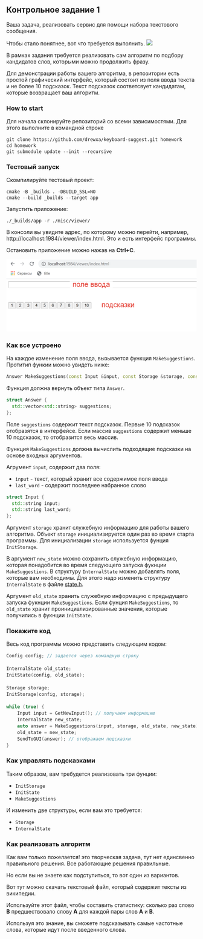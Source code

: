 ## Контрольное задание 1

Ваша задача, реализовать сервис для помощи набора текстового сообщения.

Чтобы стало понятнее, вот что требуется выполнить.
![](https://u.yablyk.com/2018/11/how-to-disable-tooltips-predictive-dialing-on-keyboard-iphone-1.jpg)

В рамках задания требуется реализовать сам алгоритм по подбору кандидатов слов, которыми можно продолжить фразу.

Для демонстрации работы вашего алгоритма, в репозитории есть простой графический интерфейс,
который состоит из поля ввода текста и не более 10 подсказок. Текст подсказок соответсвует кандидатам, которые возвращает ваш алгоритм.

### How to start

Для начала склонируйте репозиторий со всеми зависимостями. Для этого выполните в командной строке
```shell script
git clone https://github.com/drewxa/keyboard-suggest.git homework
cd homework
git submodule update --init --recursive
```


### Тестовый запуск
Скомпилируйте тестовый проект:
```shell script
cmake -B _builds . -DBUILD_SSL=NO
cmake --build _builds --target app
```

Запустить приложение:
```shell script
./_builds/app -r ./misc/viewer/
```

В консоли вы увидите адрес, по которому можно перейти, например, 
 http://localhost:1984/viewer/index.html. Это и есть интерфейс программы.
 
Остановить приложение можно нажав на **Ctrl+C**.

![](./images/demo.png)

### Как все устроено
На каждое изменение поля ввода, вызывается функция `MakeSuggestions`. Протитип функии можно увидеть ниже:

```c++
Answer MakeSuggestions(const Input &input, const Storage &storage, const InternalState &old_state, InternalState &new_state);
```

Функция должна вернуть объект типа `Answer`.
```cpp
struct Answer {
  std::vector<std::string> suggestions;
};
```

Поле `suggestions` содержит текст подсказок. Первые 10 подсказок отобразятся в интерфейсе.
Если массив `suggestions` содержит меньше 10 подсказок, то отобразится весь массив.

Функция `MakeSuggestions` должна вычислить подходящие подсказки на основе входных аргументов.

Агрумент `input`, содержит два поля:
* `input` - текст, который хранит все содержимое поля ввода
* `last_word` - содержит последнее набранное слово

```cpp
struct Input {
  std::string input;
  std::string last_word;
};
```

Аргумент `storage` хранит служебную информацию для работы вашего алгоритма. Объект `storage` инициализируется один раз во время старта программы.
Для инициализации `storage` используется фунция `InitStorage`.

В аргумент `new_state` можно сохранить служебную информацию, которая понадобится во время следующего запуска фукнции `MakeSuggestions`.
В структуру `InternalState` можно добавлять поля, которые вам необходимы. Для этого надо изменить структуру `InternalState` в файле [state.h](include/state.h).

Аргумент `old_state` хранить служебную информацию с предыдущего запуска фукнции `MakeSuggestions`. Если фунция `MakeSuggestions`, то `old_state` хранит проинициализированные значения, которые получились в фукнции `InitState`.

### Покажите код
Весь код программы можно представить следующим кодом:
```cpp
Config config; // задается через командную строку

InternalState old_state;
InitState(config, old_state);

Storage storage;
InitStorage(config, storage);

while (true) {
    Input input = GetNewInput(); // получаем информацию
    InternalState new_state;
    auto answer = MakeSuggestions(input, storage, old_state, new_state);
    old_state = new_state;
    SendToGUI(answer); // отображаем подсказки
}
```

### Как управлять подсказками

Таким образом, вам требудется реализовать три фунции:
* `InitStorage`
* `InitState`
* `MakeSuggestions`

И изменить две структуры, если вам это требуется:
* `Storage`
* `InternalState`

### Как реализовать алгоритм
Как вам только пожелается! это творческая задача, тут нет единсвенно правильного решения. Все работающие решения правильные.

Но если вы не знаете как подступиться, то вот один из вариантов.

Вот тут можно скачать текстовый файл, который содержит тексты из википедии.

Используйте этот файл, чтобы составить статистику:
сколько раз слово **B** предшествовало слову **A** для каждой пары слов **A** и **B**.

Используя это знание, вы сможете подсказывать самые частотные слова, которые идут после введенного слова.


